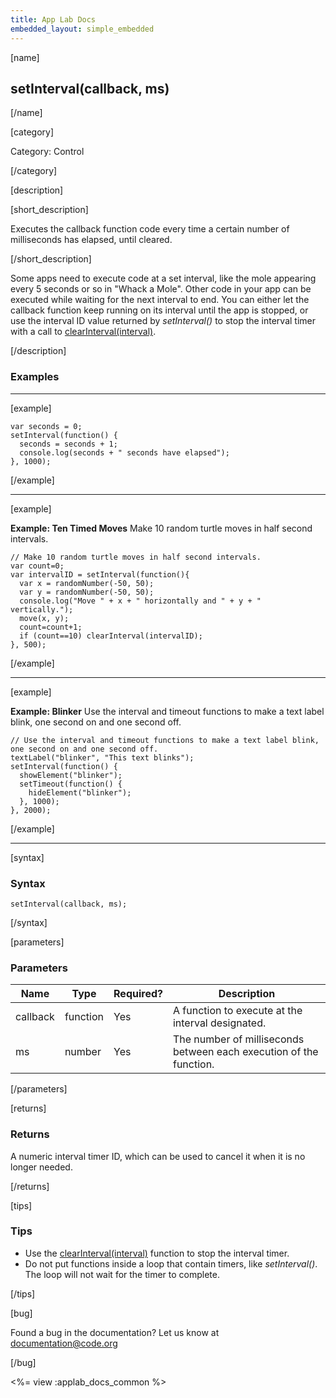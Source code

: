 ```yaml
---
title: App Lab Docs
embedded_layout: simple_embedded
---
```


[name]

## setInterval(callback, ms)

[/name]

[category]

Category: Control

[/category]

[description]

[short_description]

Executes the callback function code every time a certain number of milliseconds has elapsed, until cleared.

[/short_description]

Some apps need to execute code at a set interval, like the mole appearing every 5 seconds or so in "Whack a Mole". Other code in your app can be executed while waiting for the next interval to end. You can either let the callback function keep running on its interval until the app is stopped, or use the interval ID value returned by *setInterval()* to stop the interval timer with a call to [clearInterval(interval)](/applab/docs/clearInterval).

[/description]

### Examples
____________________________________________________

[example]

```
var seconds = 0;
setInterval(function() {
  seconds = seconds + 1;
  console.log(seconds + " seconds have elapsed");
}, 1000);
```

[/example]

____________________________________________________

[example]

**Example: Ten Timed Moves** Make 10 random turtle moves in half second intervals.

```
// Make 10 random turtle moves in half second intervals. 
var count=0;
var intervalID = setInterval(function(){
  var x = randomNumber(-50, 50);
  var y = randomNumber(-50, 50);
  console.log("Move " + x + " horizontally and " + y + " vertically.");
  move(x, y);
  count=count+1;
  if (count==10) clearInterval(intervalID);
}, 500);
```

[/example]

____________________________________________________

[example]

**Example: Blinker** Use the interval and timeout functions to make a text label blink, one second on and one second off.

```
// Use the interval and timeout functions to make a text label blink, one second on and one second off.
textLabel("blinker", "This text blinks");
setInterval(function() {
  showElement("blinker");
  setTimeout(function() {
    hideElement("blinker");
  }, 1000);
}, 2000);
```

[/example]

____________________________________________________

[syntax]

### Syntax

```
setInterval(callback, ms);
```

[/syntax]

[parameters]

### Parameters

| Name  | Type | Required? | Description |
|-----------------|------|-----------|-------------|
| callback | function | Yes | A function to execute at the interval designated. |
| ms | number | Yes | The number of milliseconds between each execution of the function. |

[/parameters]

[returns]

### Returns
A numeric interval timer ID, which can be used to cancel it when it is no longer needed.

[/returns]

[tips]

### Tips
- Use the [clearInterval(interval)](/applab/docs/clearInterval) function to stop the interval timer.
- Do not put functions inside a loop that contain timers, like *setInterval()*. The loop will not wait for the timer to complete.

[/tips]

[bug]

Found a bug in the documentation? Let us know at documentation@code.org

[/bug]

<%= view :applab_docs_common %>
